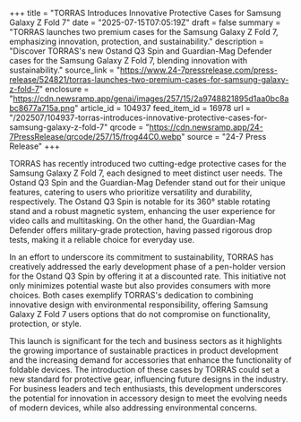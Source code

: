 +++
title = "TORRAS Introduces Innovative Protective Cases for Samsung Galaxy Z Fold 7"
date = "2025-07-15T07:05:19Z"
draft = false
summary = "TORRAS launches two premium cases for the Samsung Galaxy Z Fold 7, emphasizing innovation, protection, and sustainability."
description = "Discover TORRAS's new Ostand Q3 Spin and Guardian-Mag Defender cases for the Samsung Galaxy Z Fold 7, blending innovation with sustainability."
source_link = "https://www.24-7pressrelease.com/press-release/524821/torras-launches-two-premium-cases-for-samsung-galaxy-z-fold-7"
enclosure = "https://cdn.newsramp.app/genai/images/257/15/2a9748821895d1aa0bc8abc8677a715a.png"
article_id = 104937
feed_item_id = 16978
url = "/202507/104937-torras-introduces-innovative-protective-cases-for-samsung-galaxy-z-fold-7"
qrcode = "https://cdn.newsramp.app/24-7PressRelease/qrcode/257/15/frog44C0.webp"
source = "24-7 Press Release"
+++

<p>TORRAS has recently introduced two cutting-edge protective cases for the Samsung Galaxy Z Fold 7, each designed to meet distinct user needs. The Ostand Q3 Spin and the Guardian-Mag Defender stand out for their unique features, catering to users who prioritize versatility and durability, respectively. The Ostand Q3 Spin is notable for its 360° stable rotating stand and a robust magnetic system, enhancing the user experience for video calls and multitasking. On the other hand, the Guardian-Mag Defender offers military-grade protection, having passed rigorous drop tests, making it a reliable choice for everyday use.</p><p>In an effort to underscore its commitment to sustainability, TORRAS has creatively addressed the early development phase of a pen-holder version for the Ostand Q3 Spin by offering it at a discounted rate. This initiative not only minimizes potential waste but also provides consumers with more choices. Both cases exemplify TORRAS's dedication to combining innovative design with environmental responsibility, offering Samsung Galaxy Z Fold 7 users options that do not compromise on functionality, protection, or style.</p><p>This launch is significant for the tech and business sectors as it highlights the growing importance of sustainable practices in product development and the increasing demand for accessories that enhance the functionality of foldable devices. The introduction of these cases by TORRAS could set a new standard for protective gear, influencing future designs in the industry. For business leaders and tech enthusiasts, this development underscores the potential for innovation in accessory design to meet the evolving needs of modern devices, while also addressing environmental concerns.</p>